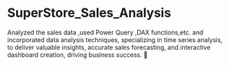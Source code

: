 # SuperStore_Sales_Analysis
Analyzed the sales data ,used Power Query ,DAX functions,etc. and incorporated data analysis
techniques, specializing in time
series analysis, to deliver valuable
insights, accurate sales forecasting,
and interactive dashboard
creation, driving business success.

